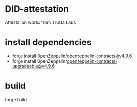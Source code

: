 # DID-attestation
Attestation works from Trusta Labs

# install dependencies
* forge install OpenZeppelin/openzeppelin-contracts@v4.9.6 
* forge install OpenZeppelin/openzeppelin-contracts-upgradeable@v4.9.6

# build
forge build
